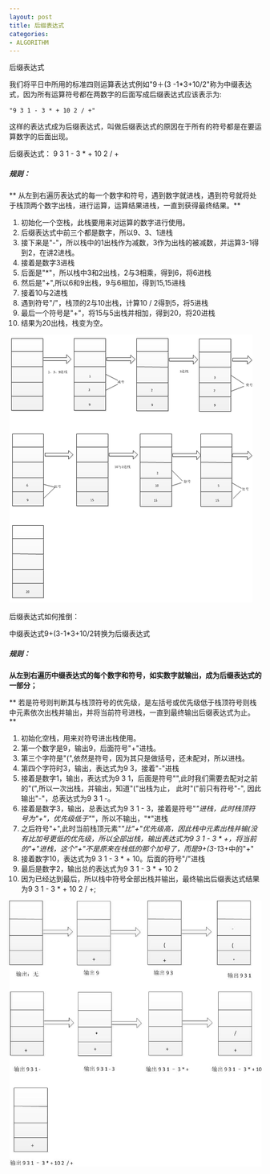 ```yaml
---
layout: post
title: 后缀表达式
categories:
- ALGORITHM
---
```


后缀表达式

我们将平日中所用的标准四则运算表达式例如"9＋(3 -1*3+10/2"称为中缀表达式，因为所有运算符号都在两数字的后面写成后缀表达式应该表示为:

	"9 3 1 - 3 * + 10 2 / +"

这样的表达式成为后缀表达式，叫做后缀表达式的原因在于所有的符号都是在要运算数字的后面出现。

后缀表达式： 9 3 1 - 3 * + 10 2 / +

##### 规则：

** 从左到右遍历表达式的每一个数字和符号，遇到数字就进栈，遇到符号就将处于栈顶两个数字出栈，进行运算，运算结果进栈，一直到获得最终结果。**

1. 初始化一个空栈，此栈要用来对运算的数字进行使用。
2. 后缀表达式中前三个都是数字，所以9、3、1进栈
3. 接下来是"-"，所以栈中的1出栈作为减数，3作为出栈的被减数，并运算3-1得到2，在讲2进栈。
4. 接着是数字3进栈
5. 后面是"*"，所以栈中3和2出栈，2与3相乘，得到6，将6进栈
6. 然后是"+",所以6和9出栈，9与6相加，得到15,15进栈
7. 接着10与2进栈
8. 遇到符号"/"，栈顶的2与10出栈，计算10 / 2得到5，将5进栈
9. 最后一个符号是"+"，将15与5出栈并相加，得到20，将20进栈
10. 结果为20出栈，栈变为空。

![005](\uploads\2013\005.png)


后缀表达式如何推倒：

中缀表达式9+(3-1*3+10/2转换为后缀表达式

##### 规则：

**从左到右遍历中缀表达式的每个数字和符号，如实数字就输出，成为后缀表达式的一部分；**

** 若是符号则判断其与栈顶符号的优先级，是左括号或优先级低于栈顶符号则栈中元素依次出栈并输出，并将当前符号进栈，一直到最终输出后缀表达式为止。**

1. 初始化空栈，用来对符号进出栈使用。
2. 第一个数字是9，输出9，后面符号"+"进栈。
3. 第三个字符是"(",依然是符号，因为其只是做括号，还未配对，所以进栈。
4. 第四个字符时3，输出，表达式为9 3，接着"-"进栈
5. 接着是数字1，输出，表达式为9 3 1，后面是符号"",此时我们需要去配对之前的"(",所以一次出栈，并输出，知道"("出栈为止，
此时"("前只有符号"-", 因此输出"-"，总表达式为9 3 1 -。
6. 接着是数字3，输出，总表达式为9 3 1 - 3，接着是符号"*"进栈，此时栈顶符号为"+"，优先级低于"*"，所以不输出，"*"进栈
7. 之后符号"+",此时当前栈顶元素"*"比"+"优先级高，因此栈中元素出栈并输(没有比加号更低的优先级，所以全部出栈，输出表达式为9 3 1 - 3 * +，将当前的"+"进栈，这个"+"不是原来在栈低的那个加号了，而是9+(3-1*3+中的"+"
8. 接着数字10，表达式为9 3 1 - 3 * + 10。后面的符号"/"进栈
9. 最后是数字2，输出总的表达式为9 3 1 - 3 * + 10 2
10. 因为已经达到最后，所以栈中符号全部出栈并输出，最终输出后缀表达式结果为9 3 1 - 3 * + 10 2 / +;

![004](\uploads\2013\004.jpg)

